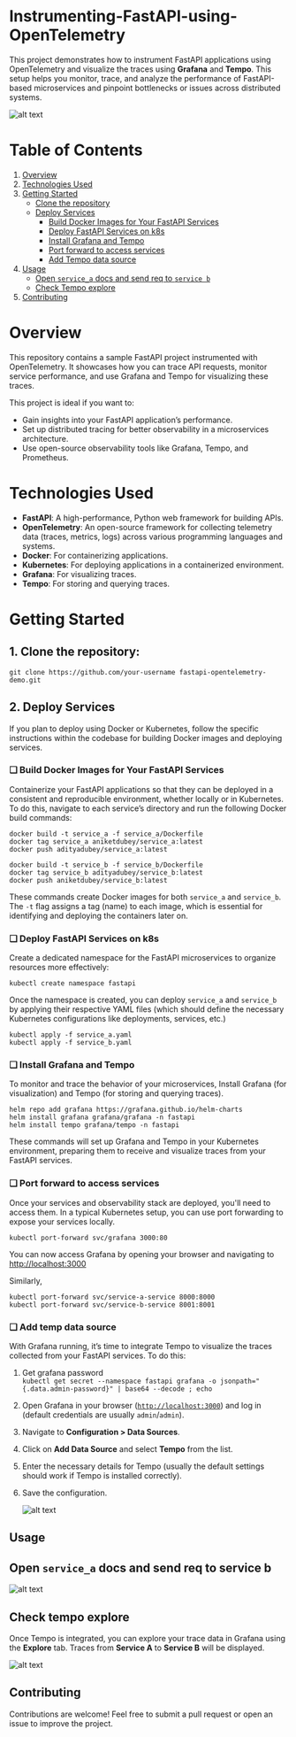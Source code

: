 # Instrumenting-FastAPI-using-OpenTelemetry

This project demonstrates how to instrument FastAPI applications using OpenTelemetry and visualize the traces using **Grafana** and **Tempo**. This setup helps you monitor, trace, and analyze the performance of FastAPI-based microservices and pinpoint bottlenecks or issues across distributed systems.

![alt text](<Blank diagram (7) copy.png>)

# Table of Contents

1. [Overview](#overview)
2. [Technologies Used](#️technologies-used)
3. [Getting Started](#getting-started)
   - [Clone the repository](#1-clone-the-repository)
   - [Deploy Services](#2-deploy-services)
     - [Build Docker Images for Your FastAPI Services](#-build-docker-images-for-your-fastapi-services)
     - [Deploy FastAPI Services on k8s](#-deploy-fastapi-services-on-k8s)
     - [Install Grafana and Tempo](#-install-grafana-and-tempo)
     - [Port forward to access services](#-port-forward-to-access-services)
     - [Add Tempo data source](#-add-tempo-data-source)
4. [Usage](#usage)
   - [Open `service_a` docs and send req to `service b`](#⁠⁠open-service_a-docs-and-send-req-to-service-b)
   - [Check Tempo explore](#check-tempo-explore)
5. [Contributing](#contributing)

# Overview

This repository contains a sample FastAPI project instrumented with OpenTelemetry. It showcases how you can trace API requests, monitor service performance, and use Grafana and Tempo for visualizing these traces.

This project is ideal if you want to:

- Gain insights into your FastAPI application’s performance.
- Set up distributed tracing for better observability in a microservices architecture.
- Use open-source observability tools like Grafana, Tempo, and Prometheus.

# ️Technologies Used

- **FastAPI**: A high-performance, Python web framework for building APIs.
- **OpenTelemetry**: An open-source framework for collecting telemetry data (traces, metrics, logs) across various programming languages and systems.
- **Docker**: For containerizing applications.
- **Kubernetes**: For deploying applications in a containerized environment.
- **Grafana**: For visualizing traces.
- **Tempo**: For storing and querying traces.


# Getting Started


## 1. Clone the repository:

```
git clone https://github.com/your-username fastapi-opentelemetry-demo.git
```

## 2. Deploy Services


If you plan to deploy using Docker or Kubernetes, follow the specific instructions within the codebase for building Docker images and deploying services.


### ❏ Build Docker Images for Your FastAPI Services

Containerize your FastAPI applications so that they can be deployed in a consistent and reproducible environment, whether locally or in Kubernetes. To do this, navigate to each service’s directory and run the following Docker build commands:

```
docker build -t service_a -f service_a/Dockerfile   
docker tag service_a aniketdubey/service_a:latest   
docker push adityadubey/service_a:latest
```

```
docker build -t service_b -f service_b/Dockerfile
docker tag service_b adityadubey/service_b:latest
docker push aniketdubey/service_b:latest
```

These commands create Docker images for both `service_a` and `service_b`. The `-t` flag assigns a tag (name) to each image, which is essential for identifying and deploying the containers later on.

### ❏ Deploy FastAPI Services on k8s

Create a dedicated namespace for the FastAPI microservices to organize resources more effectively:

```
kubectl create namespace fastapi
```

Once the namespace is created, you can deploy `service_a` and `service_b` by applying their respective YAML files (which should define the necessary Kubernetes configurations like deployments, services, etc.)

```
kubectl apply -f service_a.yaml  
kubectl apply -f service_b.yaml
```

### ❏ Install Grafana and Tempo

To monitor and trace the behavior of your microservices, Install Grafana (for visualization) and Tempo (for storing and querying traces).

```
helm repo add grafana https://grafana.github.io/helm-charts
helm install grafana grafana/grafana -n fastapi   
helm install tempo grafana/tempo -n fastapi
```

These commands will set up Grafana and Tempo in your Kubernetes environment, preparing them to receive and visualize traces from your FastAPI services.

### ❏ Port forward to access services

Once your services and observability stack are deployed, you'll need to access them. In a typical Kubernetes setup, you can use port forwarding to expose your services locally.

``` 
kubectl port-forward svc/grafana 3000:80
```

You can now access Grafana by opening your browser and navigating to [http://localhost:3000](http://localhost:3000/)

Similarly,

```
kubectl port-forward svc/service-a-service 8000:8000
kubectl port-forward svc/service-b-service 8001:8001
```

### ❏ Add temp data source

With Grafana running, it’s time to integrate Tempo to visualize the traces collected from your FastAPI services. To do this:

1. Get grafana password  
    `kubectl get secret --namespace fastapi grafana -o jsonpath="{.data.admin-password}" | base64 --decode ; echo`

2. Open Grafana in your browser ([`http://localhost:3000`](http://localhost:3000)) and log in (default credentials are usually `admin`/`admin`).
    
3. Navigate to **Configuration &gt; Data Sources**.
    
4. Click on **Add Data Source** and select **Tempo** from the list.
    
5. Enter the necessary details for Tempo (usually the default settings should work if Tempo is installed correctly).
    
6. Save the configuration.

    ![alt text](<Screenshot 2024-10-02 at 12.24.42 AM.png>)

## Usage

## ⁠⁠Open `service_a` docs and send req to service b

![alt text](<Screenshot 2024-10-02 at 12.56.47 PM.jpg>)

## Check tempo explore

Once Tempo is integrated, you can explore your trace data in Grafana using the **Explore** tab. Traces from **Service A** to **Service B** will be displayed.

![alt text](<Screenshot 2024-10-02 at 12.24.22 AM.png>)

## Contributing
Contributions are welcome! Feel free to submit a pull request or open an issue to improve the project.


